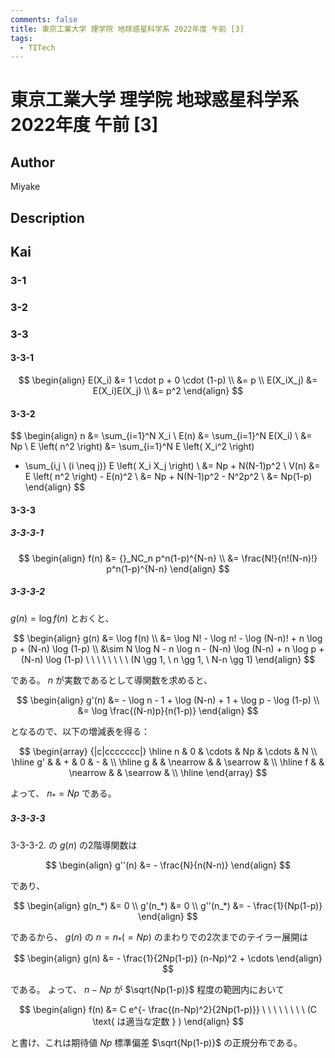 ```yaml
---
comments: false
title: 東京工業大学 理学院 地球惑星科学系 2022年度 午前 [3]
tags:
  - TITech
---
```

# 東京工業大学 理学院 地球惑星科学系 2022年度 午前 \[3\]

## **Author**
Miyake

## **Description**

## **Kai**
### 3-1

### 3-2

### 3-3
#### 3-3-1

$$
  \begin{align}
  E(X_i)
  &= 1 \cdot p + 0 \cdot (1-p)
  \\
  &= p
  \\
  E(X_iX_j)
  &= E(X_i)E(X_j)
  \\
  &= p^2
  \end{align}
$$

#### 3-3-2

$$
\begin{align}
n
&= \sum_{i=1}^N X_i
\\
E(n)
&= \sum_{i=1}^N E(X_i)
\\
&= Np
\\
E \left( n^2 \right)
&= \sum_{i=1}^N E \left( X_i^2 \right)
+ \sum_{i,j \ (i \neq j)} E \left( X_i X_j \right)
\\
&= Np + N(N-1)p^2
\\
V(n)
&= E \left( n^2 \right) - E(n)^2
\\
&= Np + N(N-1)p^2 - N^2p^2
\\
&= Np(1-p)
\end{align}
$$

#### 3-3-3
##### 3-3-3-1

$$
  \begin{align}
  f(n)
  &= {}_NC_n p^n(1-p)^{N-n}
  \\
  &= \frac{N!}{n!(N-n)!} p^n(1-p)^{N-n}
  \end{align}
$$

##### 3-3-3-2
$g(n) = \log f(n)$ とおくと、

$$
\begin{align}
g(n)
&= \log f(n)
\\
&= \log N! - \log n! - \log (N-n)! + n \log p + (N-n) \log (1-p)
\\
&\sim N \log N - n \log n - (N-n) \log (N-n) + n \log p + (N-n) \log (1-p)
\ \ \ \ \ \ \ \ (N \gg 1, \ n \gg 1, \ N-n \gg 1)
\end{align}
$$

である。
$n$ が実数であるとして導関数を求めると、

$$
\begin{align}
g'(n)
&= - \log n - 1 + \log (N-n) + 1 + \log p - \log (1-p)
\\
&= \log \frac{(N-n)p}{n(1-p)}
\end{align}
$$

となるので、以下の増減表を得る：

$$
\begin{array}
{|c|ccccccc|}
\hline
n  & 0 & \cdots   & Np & \cdots   & N \\
\hline
g' &   & +        & 0  & -        & \\
\hline
g  &   & \nearrow &    & \searrow & \\
\hline
f  &   & \nearrow &    & \searrow & \\
\hline
\end{array}
$$

よって、 $n_*=Np$ である。

##### 3-3-3-3
3-3-3-2. の $g(n)$ の2階導関数は

$$
\begin{align}
g''(n)
&= - \frac{N}{n(N-n)}
\end{align}
$$

であり、

$$
\begin{align}
g(n_*) &= 0
\\
g'(n_*) &= 0
\\
g''(n_*) &= - \frac{1}{Np(1-p)}
\end{align}
$$

であるから、 $g(n)$ の $n=n_* (=Np)$ のまわりでの2次までのテイラー展開は

$$
\begin{align}
g(n) &= - \frac{1}{2Np(1-p)} (n-Np)^2 + \cdots
\end{align}
$$

である。
よって、 $n-Np$ が $\sqrt{Np(1-p)}$ 程度の範囲内において

$$
\begin{align}
f(n) &= C e^{- \frac{(n-Np)^2}{2Np(1-p)}}
\ \ \ \ \ \ \ \ (C \text{ は適当な定数 } )
\end{align}
$$

と書け、これは期待値 $Np$ 標準偏差 $\sqrt{Np(1-p)}$ の正規分布である。